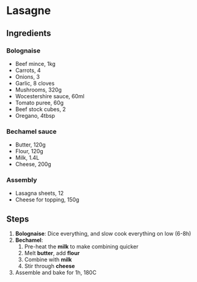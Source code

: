 # Lasagne

## Ingredients

### Bolognaise
- Beef mince, 1kg
- Carrots, 4
- Onions, 3
- Garlic, 8 cloves
- Mushrooms, 320g
- Wocestershire sauce, 60ml
- Tomato puree, 60g
- Beef stock cubes, 2
- Oregano, 4tbsp

### Bechamel sauce
- Butter, 120g
- Flour, 120g
- Milk, 1.4L
- Cheese, 200g

### Assembly 
- Lasagna sheets, 12
- Cheese for topping, 150g

## Steps
1. **Bolognaise**:  Dice everything, and slow cook everything on low (6-8h)
1. **Bechamel**:
   1. Pre-heat the **milk** to make combining quicker
   1. Melt **butter**, add **flour**
   1. Combine with **milk**
   1. Stir through **cheese**
1. Assemble and bake for 1h, 180C


